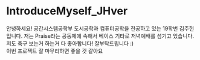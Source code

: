 # IntroduceMyself_JHver

안녕하세요! 
공간시스템공학부 도시공학과 컴퓨터공학을 전공하고 있는 19학번 김주헌입니다.
저는 Praise라는 공동체에 속해서 베이스 기타로 저녁예배를 섬기고 있습니다.
저도 축구 보는거 하는거 다 좋아합니다!
잘부탁드립니다 :)    
이번 프로젝트 잘 마무리하면 좋을 것 같아요
